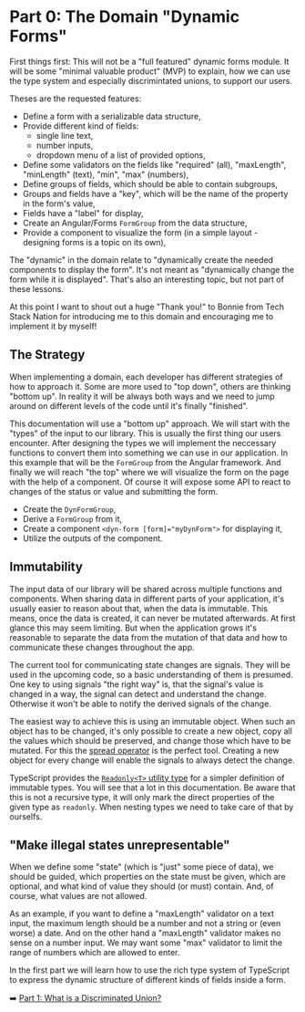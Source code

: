 # Part 0: The Domain "Dynamic Forms"

First things first: This will not be a "full featured" dynamic forms module.
It will be some "minimal valuable product" (MVP) to explain, how we can use the type system and especially discrimintated unions, to support our users.

Theses are the requested features:

- Define a form with a serializable data structure,
- Provide different kind of fields:
  - single line text,
  - number inputs,
  - dropdown menu of a list of provided options,
- Define some validators on the fields like "required" (all), "maxLength", "minLength" (text), "min", "max" (numbers),
- Define groups of fields, which should be able to contain subgroups,
- Groups and fields have a "key", which will be the name of the property in the form's value,
- Fields have a "label" for display,
- Create an Angular/Forms `FormGroup` from the data structure,
- Provide a component to visualize the form (in a simple layout - designing forms is a topic on its own),

The "dynamic" in the domain relate to "dynamically create the needed components to display the form".
It's not meant as "dynamically change the form while it is displayed".
That's also an interesting topic, but not part of these lessons.

At this point I want to shout out a huge "Thank you!" to Bonnie from Tech Stack Nation for introducing me to this domain and encouraging me to implement it by myself!

## The Strategy

When implementing a domain, each developer has different strategies of how to approach it.
Some are more used to "top down", others are thinking "bottom up".
In reality it will be always both ways and we need to jump around on different levels of the code until it's finally "finished".

This documentation will use a "bottom up" approach.
We will start with the "types" of the input to our library.
This is usually the first thing our users encounter.
After designing the types we will implement the neccessary functions to convert them into something we can use in our application.
In this example that will be the `FormGroup` from the Angular framework.
And finally we will reach "the top" where we will visualize the form on the page with the help of a  component.
Of course it will expose some API to react to changes of the status or value and submitting the form.

- Create the `DynFormGroup`,
- Derive a `FormGroup` from it,
- Create a component `<dyn-form [form]="myDynForm">` for displaying it,
- Utilize the outputs of the component.

## Immutability

The input data of our library will be shared across multiple functions and components.
When sharing data in different parts of your application, it's usually easier to reason about that, when the data is immutable.
This means, once the data is created, it can never be mutated afterwards.
At first glance this may seem limiting.
But when the application grows it's reasonable to separate the data from the mutation of that data and how to communicate these changes throughout the app.

The current tool for communicating state changes are signals.
They will be used in the upcoming code, so a basic understanding of them is presumed.
One key to using signals "the right way" is, that the signal's value is changed in a way, the signal can detect and understand the change.
Otherwise it won't be able to notify the derived signals of the change.

The easiest way to achieve this is using an immutable object.
When such an object has to be changed, it's only possible to create a new object, copy all the values which should be preserved, and change those which have to be mutated.
For this the [spread operator](https://developer.mozilla.org/en-US/docs/Web/JavaScript/Reference/Operators/Spread_syntax) is the perfect tool.
Creating a new object for every change will enable the signals to always detect the change.

TypeScript provides the [`Readonly<T>` utility type](https://www.typescriptlang.org/docs/handbook/utility-types.html#readonlytype) for a simpler definition of immutable types.
You will see that a lot in this documentation.
Be aware that this is not a recursive type, it will only mark the direct properties of the given type as `readonly`.
When nesting types we need to take care of that by ourselfs.

## "Make illegal states unrepresentable"

When we define some "state" (which is "just" some piece of data), we should be guided, which properties on the state must be given,
which are optional, and what kind of value they should (or must) contain.
And, of course, what values are not allowed.

As an example, if you want to define a "maxLength" validator on a text input, the maximum length should be a number and not a string or (even worse) a date.
And on the other hand a "maxLength" validator makes no sense on a number input.
We may want some "max" validator to limit the range of numbers which are allowed to enter.

In the first part we will learn how to use the rich type system of TypeScript to express the dynamic structure of different kinds of fields inside a form.

➡️ [Part 1: What is a Discriminated Union?](part-1-what-is-a-discriminated-union.md)
